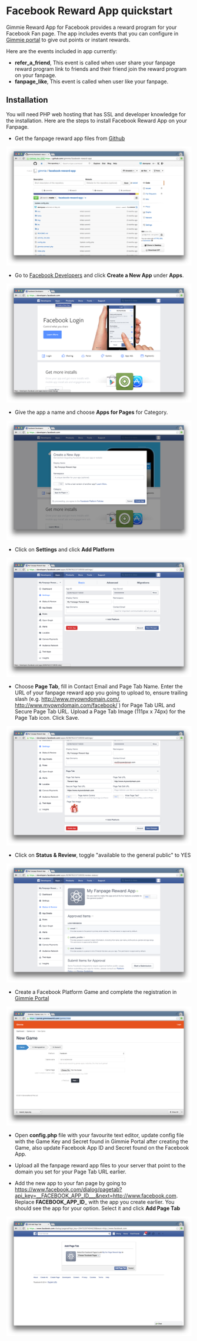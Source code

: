 # Facebook Reward App quickstart

Gimmie Reward App for Facebook provides a reward program for your Facebook Fan page. The app includes events that you can configure in [Gimmie portal](https://portal.gimmieworld.com) to give out points or instant rewards.

Here are the events included in app currently:

- __refer_a_friend__, This event is called when user share your fanpage reward program link to friends and their friend join the reward program on your fanpage.
- __fanpage_like__, This event is called when user like your fanpage.


## Installation

You will need PHP web hosting that has SSL and developer knowledge for the installation. Here are the steps to install Facebook Reward App on your Fanpage.

- Get the fanpage reward app files from [Github](https://github.com/gimmie/facebook-reward-app)

![Fanpage Reward App on Github](images/facebook/facebook1.png)

- Go to [Facebook Developers](https://developers.facebook.com/) and click __Create a New App__ under __Apps__.

![Create a New App](images/facebook/facebook2.png)

- Give the app a name and choose __Apps for Pages__ for Category.

![Choose Apps for Pages](images/facebook/facebook3.png)

- Click on __Settings__ and click __Add Platform__

![Settings - Add Platform](images/facebook/facebook4.png)

- Choose __Page Tab__, fill in Contact Email and Page Tab Name. Enter the URL of your fanpage reward app you going to upload to, ensure trailing slash (e.g. http://www.myowndomain.com/, http://www.myowndomain.com/facebook/ ) for Page Tab URL and Secure Page Tab URL. Upload a Page Tab Image (111px x 74px) for the Page Tab icon. Click Save.

![Settings - Page Tab Form](images/facebook/facebook5.png)

- Click on __Status & Review__, toggle "available to the general public" to YES

![Status & Review - Form](images/facebook/facebook6.png)

- Create a Facebook Platform Game and complete the registration in [Gimmie Portal](https://portal.gimmieworld.com/games/new)

![Gimmie Portal](images/facebook/facebook7.png)

- Open __config.php__ file with your favourite text editor, update config file with the Game Key and Secret found in Gimmie Portal after creating the Game, also update Facebook App ID and Secret found on the Facebook App.

- Upload all the fanpage reward app files to your server that point to the domain you set for your Page Tab URL earlier.

- Add the new app to your fan page by going to https://www.facebook.com/dialog/pagetab?api_key=__FACEBOOK_APP_ID___&next=http://www.facebook.com. Replace __FACEBOOK_APP_ID___ with the app you create earlier. You should see the app for your option. Select it and click __Add Page Tab__

![Add App to Fan Page](images/facebook/facebook8.png)

